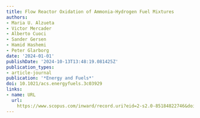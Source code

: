 ```yaml
---
title: Flow Reactor Oxidation of Ammonia-Hydrogen Fuel Mixtures
authors:
- Maria U. Alzueta
- Victor Mercader
- Alberto Cuoci
- Sander Gersen
- Hamid Hashemi
- Peter Glarborg
date: '2024-01-01'
publishDate: '2024-10-13T13:48:19.081425Z'
publication_types:
- article-journal
publication: '*Energy and Fuels*'
doi: 10.1021/acs.energyfuels.3c03929
links:
- name: URL
  url: 
    https://www.scopus.com/inward/record.uri?eid=2-s2.0-85184822746&doi=10.1021%2facs.energyfuels.3c03929&partnerID=40&md5=3335f3fa8c3b000daf50a3d2bd94a49f
---
```

